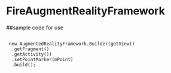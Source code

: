 # FireAugmentRealityFramework

##sample code for use 	
<pre><code> 
 new AugmentedRealityFramework.Builder(getView()
  .getFragment()
  .getActivity())
  .setPointMarker(mPoint)
  .build();
</code></pre>


